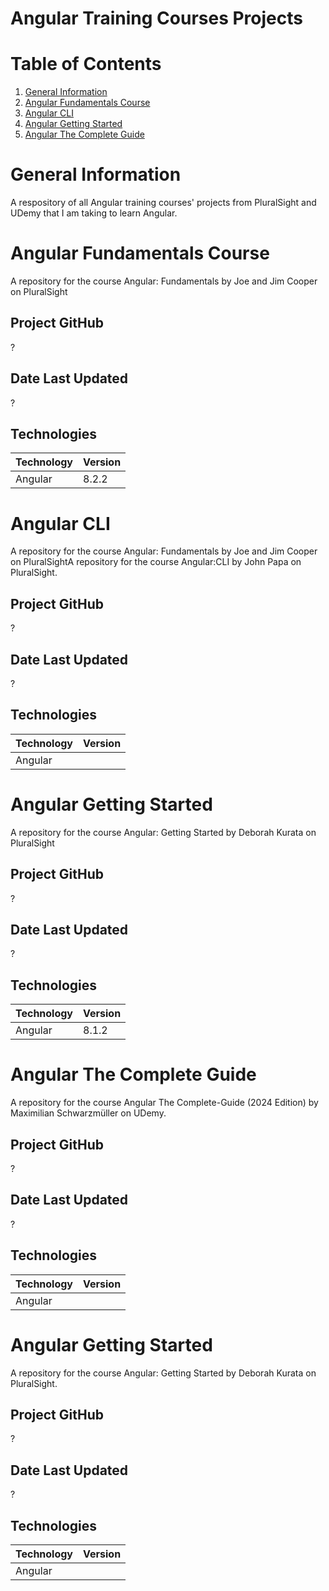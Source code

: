 # Angular Training Courses Projects

# Table of Contents

1. [General Information](#general-information)
2. [Angular Fundamentals Course](#angular-fundamentals-course)
3. [Angular CLI](#angular-cli)
4. [Angular Getting Started](#angular-getting-started)
5. [Angular The Complete Guide](#angular-the-complete-guide)

 
# General Information
A respository of all Angular training courses' projects from PluralSight and UDemy that I am taking to learn Angular.

 
# Angular Fundamentals Course
A repository for the course Angular: Fundamentals by Joe and Jim Cooper on PluralSight

## Project GitHub
?

## Date Last Updated
?

## Technologies
| Technology | Version  |
|--|--|
| Angular | 8.2.2 |



# Angular CLI
A repository for the course Angular: Fundamentals by Joe and Jim Cooper on PluralSightA repository for the course Angular:CLI by John Papa on PluralSight.

## Project GitHub
?

## Date Last Updated
?

## Technologies
| Technology | Version  |
|--|--|
| Angular |  |




# Angular Getting Started
A repository for the course Angular: Getting Started by Deborah Kurata on PluralSight

## Project GitHub
?

## Date Last Updated
?

## Technologies
| Technology | Version  |
|--|--|
| Angular | 8.1.2 |


# Angular The Complete Guide
A repository for the course Angular The Complete-Guide (2024 Edition) by Maximilian Schwarzmüller on UDemy.

## Project GitHub
?

## Date Last Updated
?

## Technologies
| Technology | Version  |
|--|--|
| Angular |  |


# Angular Getting Started
A repository for the course Angular: Getting Started by Deborah Kurata on PluralSight.

## Project GitHub
?

## Date Last Updated
?

## Technologies
| Technology | Version  |
|--|--|
| Angular |  |